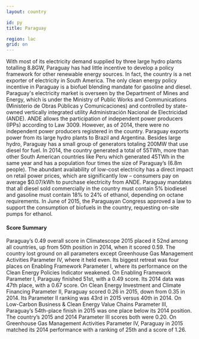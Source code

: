 ```yaml
---
layout: country

id: py
title: Paraguay

region: lac
grid: on
---
```

With most of its electricity demand supplied by three large hydro plants totalling 8.8GW, Paraguay has had little incentive to develop a policy framework for other renewable energy sources. In fact, the country is a net exporter of electricity in South America. The only clean energy policy incentive in Paraguay is a biofuel blending mandate for gasoline and diesel.
Paraguay's electricity market is overseen by the Department of Mines and Energy, which is under the Ministry of Public Works and Communications (Ministerio de Obras Públicas y Comunicaciones) and controlled by state-owned vertically integrated utility Administración Nacional de Electricidad (ANDE). ANDE allows the participation of independent power producers (IPPs) according to Law 3009. However, as of 2014, there were no independent power producers registered in the country.
Paraguay exports power from its large hydro plants to Brazil and Argentina. Besides large hydro, Paraguay has a small group of generators totaling 200MW that use diesel for fuel. In 2014, the country generated a total of 55TWh, more than other South American countries like Peru which generated 45TWh in the same year and has a population four times the size of Paraguay’s (6.8m people). 
The abundant availability of low-cost electricity has a direct impact on retail power prices, which are significantly low – consumers pay on average $0.07/kWh to purchase electricity from ANDE. 
Paraguay mandates that all diesel sold commercially in the country must contain 5% biodiesel and gasoline must contain 18% to 24% of ethanol, depending on octane requirements. In June of 2015, the Paraguayan Congress approved a law to support the consumption of biofuels in the country, requesting on-site pumps for ethanol. 

#### Score Summary

Paraguay’s 0.49 overall score in Climatescope 2015 placed it 52nd among all countries, up from 50th position in 2014, when it scored 0.59. 
The country lost ground on all parameters except Greenhouse Gas Management Activities Parameter IV, where it held even. Its biggest retreat was four places on Enabling Framework Parameter I, where its performance on the Clean Energy Policies Indicator weakened.
On Enabling Framework Parameter I, Paraguay finished 51st, with a 0.49 score. Its 2014 data was 47th place, with a 0.67 score.
On Clean Energy Investment and Climate Financing Parameter II, Paraguay scored 0.26 in 2015, down from 0.35 in 2014. Its Parameter II ranking was 43rd in 2015 versus 40th in 2014.
On Low-Carbon Business & Clean Energy Value Chains Parameter III, Paraguay’s 54th-place finish in 2015 was one place below its 2014 position. The country’s 2015 and 2014 Parameter III scores both were 0.20.
On Greenhouse Gas Management Activities Parameter IV, Paraguay in 2015 matched its 2014 performance with a ranking of 25th and a score of 1.26.
